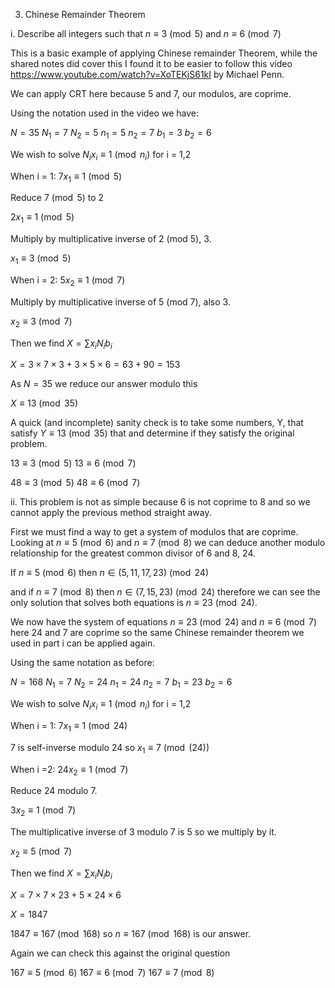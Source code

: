 3. Chinese Remainder Theorem 

i. Describe all integers such that $n \equiv 3 \pmod{5}$  and $n \equiv 6 \pmod{7}$ 

This is a basic example of applying Chinese remainder Theorem, while the shared notes did cover this I found it to be easier to follow this video https://www.youtube.com/watch?v=XoTEKjS61kI by Michael Penn.

We can apply CRT here because 5 and 7, our modulos, are coprime. 

Using the notation used in the video we have:

$N = 35$
$N_1 = 7$
$N_2 = 5$
$n_1 = 5$
$n_2 = 7$
$b_1 = 3$
$b_2 = 6$


We wish to solve $N_i x_i \equiv 1 \pmod{n_i}$  for i = 1,2

When i = 1:
$7x_1 \equiv 1 \pmod{5}$ 

Reduce $7 \pmod{5}$  to 2

$2x_1 \equiv 1  \pmod{5}$ 

Multiply by multiplicative inverse of 2 (mod 5), 3.

$x_1 \equiv 3  \pmod{5}$ 

When i = 2:
$5x_2 \equiv 1 \pmod{7}$ 

Multiply by multiplicative inverse of 5 (mod 7), also 3.

$x_2 \equiv 3 \pmod{7}$ 

Then we find $X = \sum x_iN_ib_i$

$X = 3 \times 7\times 3 + 3\times 5\times 6 = 63 + 90 = 153$

As $N = 35$ we reduce our answer modulo this

$X \equiv 13 \pmod{35}$ 

A quick (and incomplete) sanity check is to take some numbers, Y, that satisfy  $Y \equiv 13 \pmod{35}$  that and determine if they satisfy the original problem.

$13 \equiv 3  \pmod{5}$ 
$13 \equiv 6  \pmod{7}$ 

$48 \equiv 3  \pmod{5}$ 
$48 \equiv 6  \pmod{7}$  
 
 
ii. This problem is not as simple because 6 is not coprime to 8 and so we cannot apply the previous method straight away.

First we must find a way to get a system of modulos that are coprime. Looking at $n \equiv 5 \pmod{6}$ and $n \equiv 7 \pmod{8}$ we can deduce another modulo relationship for the greatest common divisor of 6 and 8, 24. 

If $n \equiv 5 \pmod{6}$ then $n \in (5,11,17,23) \pmod{24}$ 

and if $n \equiv 7 \pmod{8}$ then $n \in (7,15,23) \pmod{24}$ therefore we can see the only solution that solves both equations is $n \equiv 23 \pmod{24}$.

We now have the system of equations $n \equiv 23 \pmod{24}$ and $n \equiv 6 \pmod{7}$ here 24 and 7 are coprime so the same Chinese remainder theorem we used in part i can be applied again.

Using the same notation as before:

$N = 168$
$N_1 = 7$
$N_2 = 24$
$n_1 = 24$
$n_2 = 7$
$b_1 = 23$
$b_2 = 6$

We wish to solve $N_i x_i \equiv 1 \pmod{n_i}$  for i = 1,2

When i = 1: 
$7x_1 \equiv 1 \pmod{24}$

7 is self-inverse modulo 24 so $x_1 \equiv 7 \pmod(24)$

When i =2:
$24x_2 \equiv 1 \pmod{7}$

Reduce 24 modulo 7.

$3x_2 \equiv 1 \pmod{7}$

The multiplicative inverse of 3 modulo 7 is 5 so we multiply by it.

$x_2 \equiv 5 \pmod{7}$

Then we find $X = \sum x_iN_ib_i$

$X = 7 \times 7 \times 23 + 5 \times 24 \times 6$

$X = 1847$

$1847 \equiv 167 \pmod{168}$ so $n \equiv 167 \pmod{168}$ is our answer.

Again we can check this against the original question

$167 \equiv 5 \pmod{6}$
$167 \equiv 6 \pmod{7}$
$167 \equiv 7 \pmod{8}$

